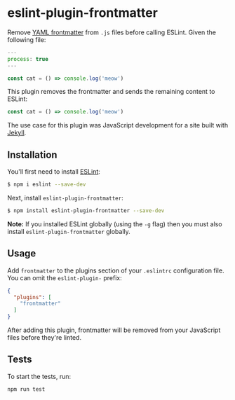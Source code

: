 # eslint-plugin-frontmatter

Remove [YAML frontmatter](https://jekyllrb.com/docs/frontmatter/) from `.js` files before calling ESLint. Given the following file:

```js
---
process: true
---

const cat = () => console.log('meow')
```

This plugin removes the frontmatter and sends the remaining content to ESLint:

```js
const cat = () => console.log('meow')
```

The use case for this plugin was JavaScript development for a site built with [Jekyll](https://jekyllrb.com/).

## Installation

You'll first need to install [ESLint](http://eslint.org):

```bash
$ npm i eslint --save-dev
```

Next, install `eslint-plugin-frontmatter`:

```bash
$ npm install eslint-plugin-frontmatter --save-dev
```

**Note:** If you installed ESLint globally (using the `-g` flag) then you must also install `eslint-plugin-frontmatter` globally.

## Usage

Add `frontmatter` to the plugins section of your `.eslintrc` configuration file. You can omit the `eslint-plugin-` prefix:

```json
{
  "plugins": [
    "frontmatter"
  ]
}
```

After adding this plugin, frontmatter will be removed from your JavaScript files before they're linted.

## Tests

To start the tests, run:

```bash
npm run test
```